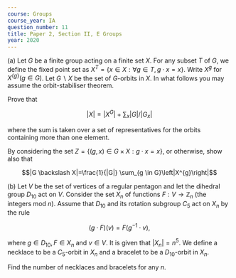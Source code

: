```yaml
---
course: Groups
course_year: IA
question_number: 11
title: Paper 2, Section II, E Groups
year: 2020
---
```




(a) Let $G$ be a finite group acting on a finite set $X$. For any subset $T$ of $G$, we define the fixed point set as $X^{T}=\{x \in X: \forall g \in T, g \cdot x=x\}$. Write $X^{g}$ for $X^{\{g\}}(g \in G)$. Let $G \backslash X$ be the set of $G$-orbits in $X$. In what follows you may assume the orbit-stabiliser theorem.

Prove that

$$|X|=\left|X^{G}\right|+\sum_{x}|G| /\left|G_{x}\right|$$

where the sum is taken over a set of representatives for the orbits containing more than one element.

By considering the set $Z=\{(g, x) \in G \times X: g \cdot x=x\}$, or otherwise, show also that

$$|G \backslash X|=\frac{1}{|G|} \sum_{g \in G}\left|X^{g}\right|$$

(b) Let $V$ be the set of vertices of a regular pentagon and let the dihedral group $D_{10}$ act on $V$. Consider the set $X_{n}$ of functions $F: V \rightarrow \mathbb{Z}_{n}$ (the integers mod $\left.n\right)$. Assume that $D_{10}$ and its rotation subgroup $C_{5}$ act on $X_{n}$ by the rule

$$(g \cdot F)(v)=F\left(g^{-1} \cdot v\right),$$

where $g \in D_{10}, F \in X_{n}$ and $v \in V$. It is given that $\left|X_{n}\right|=n^{5}$. We define a necklace to be a $C_{5}$-orbit in $X_{n}$ and a bracelet to be a $D_{10}$-orbit in $X_{n}$.

Find the number of necklaces and bracelets for any $n$.
